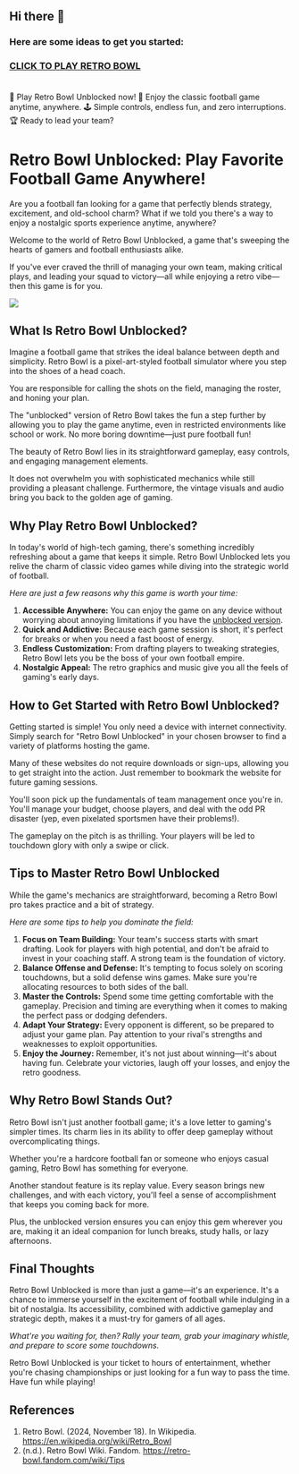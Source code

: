## Hi there 👋

<h3>Here are some ideas to get you started:</h3>

<h3><a href="https://gamescentral.net/">CLICK TO PLAY RETRO BOWL</a> </BR> </BR></h3>

🎉 Play Retro Bowl Unblocked now! 🏈 Enjoy the classic football game anytime, anywhere. 🕹️ Simple controls, endless fun, and zero interruptions. 🏆 Ready to lead your team?

# Retro Bowl Unblocked: Play Favorite Football Game Anywhere!

Are you a football fan looking for a game that perfectly blends strategy, excitement, and old-school charm? What if we told you there's a way to enjoy a nostalgic sports experience anytime, anywhere?

Welcome to the world of Retro Bowl Unblocked, a game that's sweeping the hearts of gamers and football enthusiasts alike.

If you've ever craved the thrill of managing your own team, making critical plays, and leading your squad to victory—all while enjoying a retro vibe—then this game is for you.

<a href="https://gamescentral.net/"><img src="https://i.ibb.co/ZX99dDz/retro-bowl-unblocked.jpg"></a>

## What Is Retro Bowl Unblocked?

Imagine a football game that strikes the ideal balance between depth and simplicity. Retro Bowl is a pixel-art-styled football simulator where you step into the shoes of a head coach.

You are responsible for calling the shots on the field, managing the roster, and honing your plan.

The "unblocked" version of Retro Bowl takes the fun a step further by allowing you to play the game anytime, even in restricted environments like school or work. No more boring downtime—just pure football fun!

The beauty of Retro Bowl lies in its straightforward gameplay, easy controls, and engaging management elements.

It does not overwhelm you with sophisticated mechanics while still providing a pleasant challenge. Furthermore, the vintage visuals and audio bring you back to the golden age of gaming.

## Why Play Retro Bowl Unblocked?

In today's world of high-tech gaming, there's something incredibly refreshing about a game that keeps it simple. Retro Bowl Unblocked lets you relive the charm of classic video games while diving into the strategic world of football.

*Here are just a few reasons why this game is worth your time:*

1. **Accessible Anywhere:** You can enjoy the game on any device without worrying about annoying limitations if you have the [unblocked version](https://github.com/SchoolIzBoring/Unblocked-Websites).
2. **Quick and Addictive:** Because each game session is short, it's perfect for breaks or when you need a fast boost of energy.
3. **Endless Customization:** From drafting players to tweaking strategies, Retro Bowl lets you be the boss of your own football empire.
4. **Nostalgic Appeal:** The retro graphics and music give you all the feels of gaming's early days.

## How to Get Started with Retro Bowl Unblocked?

Getting started is simple! You only need a device with internet connectivity. Simply search for "Retro Bowl Unblocked" in your chosen browser to find a variety of platforms hosting the game.

Many of these websites do not require downloads or sign-ups, allowing you to get straight into the action. Just remember to bookmark the website for future gaming sessions.

You'll soon pick up the fundamentals of team management once you're in. You'll manage your budget, choose players, and deal with the odd PR disaster (yep, even pixelated sportsmen have their problems!).

The gameplay on the pitch is as thrilling. Your players will be led to touchdown glory with only a swipe or click.

## Tips to Master Retro Bowl Unblocked

While the game's mechanics are straightforward, becoming a Retro Bowl pro takes practice and a bit of strategy.

*Here are some tips to help you dominate the field:*

1. **Focus on Team Building:** Your team's success starts with smart drafting. Look for players with high potential, and don't be afraid to invest in your coaching staff. A strong team is the foundation of victory.
2. **Balance Offense and Defense:** It's tempting to focus solely on scoring touchdowns, but a solid defense wins games. Make sure you're allocating resources to both sides of the ball.
3. **Master the Controls:** Spend some time getting comfortable with the gameplay. Precision and timing are everything when it comes to making the perfect pass or dodging defenders.
4. **Adapt Your Strategy:** Every opponent is different, so be prepared to adjust your game plan. Pay attention to your rival's strengths and weaknesses to exploit opportunities.
5. **Enjoy the Journey:** Remember, it's not just about winning—it's about having fun. Celebrate your victories, laugh off your losses, and enjoy the retro goodness.

## Why Retro Bowl Stands Out?

Retro Bowl isn't just another football game; it's a love letter to gaming's simpler times. Its charm lies in its ability to offer deep gameplay without overcomplicating things.

Whether you're a hardcore football fan or someone who enjoys casual gaming, Retro Bowl has something for everyone.

Another standout feature is its replay value. Every season brings new challenges, and with each victory, you'll feel a sense of accomplishment that keeps you coming back for more.

Plus, the unblocked version ensures you can enjoy this gem wherever you are, making it an ideal companion for lunch breaks, study halls, or lazy afternoons.

## Final Thoughts

Retro Bowl Unblocked is more than just a game—it's an experience. It's a chance to immerse yourself in the excitement of football while indulging in a bit of nostalgia. Its accessibility, combined with addictive gameplay and strategic depth, makes it a must-try for gamers of all ages.

*What're you waiting for, then? Rally your team, grab your imaginary whistle, and prepare to score some touchdowns.*

Retro Bowl Unblocked is your ticket to hours of entertainment, whether you're chasing championships or just looking for a fun way to pass the time. Have fun while playing!

## References
1. Retro Bowl. (2024, November 18). In Wikipedia. https://en.wikipedia.org/wiki/Retro_Bowl
2. (n.d.). Retro Bowl Wiki. Fandom. https://retro-bowl.fandom.com/wiki/Tips

